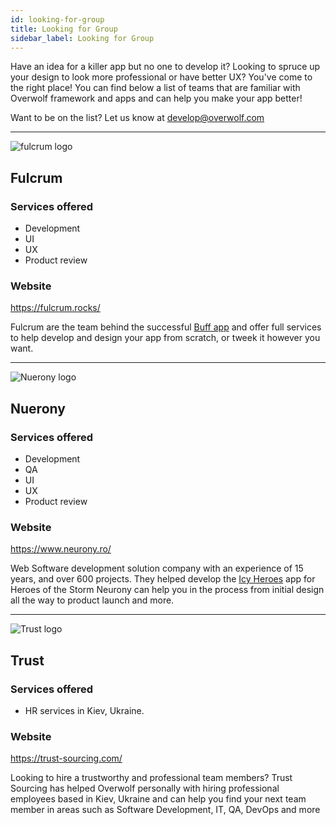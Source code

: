 ```yaml
---
id: looking-for-group
title: Looking for Group
sidebar_label: Looking for Group
---
```


Have an idea for a killer app but no one to develop it? Looking to spruce up your design to look more professional or have better UX? You've come to the right place!
You can find below a list of teams that are familiar with Overwolf framework and apps and can help you make your app better!

Want to be on the list? Let us know at develop@overwolf.com

---

![fulcrum logo](assets/looking-for-a-group/fulcrum_logo.png)

## Fulcrum 

### Services offered

* Development
* UI
* UX
* Product review

### Website

https://fulcrum.rocks/

Fulcrum are the team behind the successful [Buff app](https://www.overwolf.com/app/buff.game-Buff_Achievement_Tracker) and offer full services to help develop and design your app from scratch, or tweek it however you want.

---

![Nuerony logo](assets/looking-for-a-group/neurony-logo.png)

## Nuerony 

### Services offered

* Development
* QA
* UI
* UX
* Product review

### Website

https://www.neurony.ro/

Web Software development solution company with an experience of 15 years, and over 600 projects. They helped develop the [Icy Heroes](https://www.overwolf.com/app/Icy_Veins-Icy_Heroes) app for Heroes of the Storm
Neurony can help you in the process from initial design all the way to product launch and more.

---

![Trust logo](assets/looking-for-a-group/trust-logo.png)

## Trust


### Services offered

* HR services in Kiev, Ukraine.

### Website
https://trust-sourcing.com/

Looking to hire a trustworthy and professional team members? Trust Sourcing has helped Overwolf personally with hiring professional employees based in Kiev, Ukraine and can help you find your next team member in areas such as Software Development, IT, QA, DevOps and more
